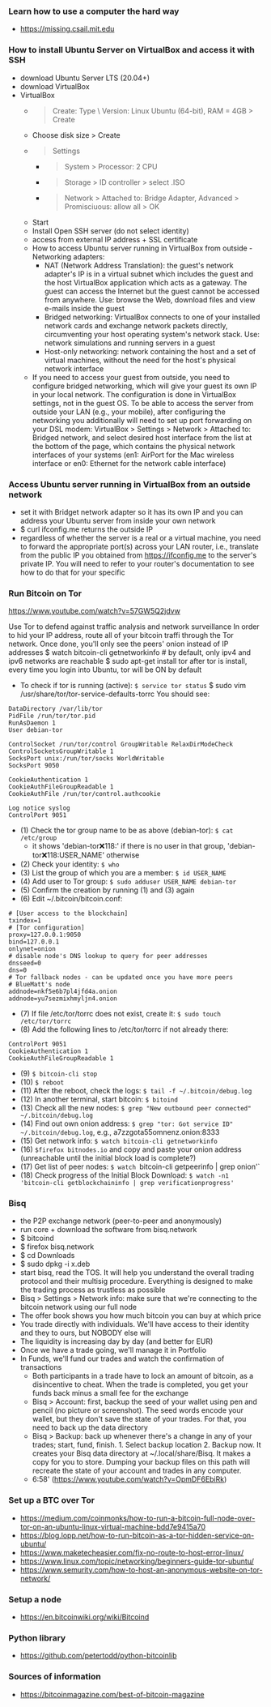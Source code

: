### Learn how to use a computer the hard way
- https://missing.csail.mit.edu

### How to install Ubuntu Server on VirtualBox and access it with SSH
- download Ubuntu Server LTS (20.04+)
- download VirtualBox
- VirtualBox
  - > Create: Type \ Version: Linux Ubuntu (64-bit), RAM = 4GB > Create
  - Choose disk size > Create
  - > Settings
    - > System > Processor: 2 CPU
    - > Storage > ID controller > select .ISO
    - > Network > Attached to: Bridge Adapter, Advanced > Promisciuous: allow all > OK
  - Start
  - Install Open SSH server (do not select identity)
  - access from external IP address + SSL certificate
  - How to access Ubuntu server running in VirtualBox from outside - Networking adapters:
    - NAT (Network Address Translation): the guest's network adapter's IP is in a virtual subnet which includes the guest and the host VirtualBox application which acts as a gateway. The guest can access the Internet but the guest cannot be accessed from anywhere. Use: browse the Web, download files and view e-mails inside the guest
    - Bridged networking: VirtualBox connects to one of your installed network cards and exchange network packets directly, circumventing your host operating system's network stack. Use: network simulations and running servers in a guest
    - Host-only networking: network containing the host and a set of virtual machines, without the need for the host's physical network interface
  - If you need to access your guest from outside, you need to configure bridged networking, which will give your guest its own IP in your local network. The configuration is done in VirtualBox settings, not in the guest OS. To be able to access the server from outside your LAN (e.g., your mobile), after configuring the networking you additionally will need to set up port forwarding on your DSL modem: VirtualBox > Settings > Network > Attached to: Bridged network, and select desired host interface from the list at the bottom of the page, which contains the physical network interfaces of your systems (en1: AirPort for the Mac wireless interface or en0: Ethernet for the network cable interface)
  
### Access Ubuntu server running in VirtualBox from an outside network
- set it with Bridget network adapter so it has its own IP and you can address your Ubuntu server from inside your own network
- $ curl ifconfig.me returns the outside IP
- regardless of whether the server is a real or a virtual machine, you need to forward the appropriate port(s) across your LAN router, i.e., translate from the public IP you obtained from https://ifconfig.me to the server's private IP. You will need to refer to your router's documentation to see how to do that for your specific 
  
    
    
### Run Bitcoin on Tor
https://www.youtube.com/watch?v=57GW5Q2jdvw

Use Tor to defend against traffic analysis and network surveillance
In order to hid your IP address, route all of your bitcoin traffi through the Tor network.
Once done, you'll only see the peers' onion instead of IP addresses
$ watch bitcoin-cli getnetworkinfo # by default, only ipv4 and ipv6 networks are reachable
$ sudo apt-get install tor
after tor is install, every time you login into Ubuntu, tor will be ON by default
- To check if tor is running (active): `$ service tor status`
$ sudo vim /usr/share/tor/tor-service-defaults-torrc
You should see:
```
DataDirectory /var/lib/tor
PidFile /run/tor/tor.pid
RunAsDaemon 1
User debian-tor

ControlSocket /run/tor/control GroupWritable RelaxDirModeCheck
ControlSocketsGroupWritable 1
SocksPort unix:/run/tor/socks WorldWritable
SocksPort 9050

CookieAuthentication 1
CookieAuthFileGroupReadable 1
CookieAuthFile /run/tor/control.authcookie

Log notice syslog
ControlPort 9051
```

- (1) Check the tor group name to be as above (debian-tor): `$ cat /etc/group`
  - it shows 'debian-tor:x:118:' if there is no user in that group, 'debian-tor:x:118:USER_NAME' otherwise
- (2) Check your identity: `$ who`
- (3) List the group of which you are a member: `$ id USER_NAME`
- (4) Add user to Tor group: `$ sudo adduser USER_NAME debian-tor`
- (5) Confirm the creation by running (1) and (3) again
- (6) Edit ~/.bitcoin/bitcoin.conf:
```
# [User access to the blockchain]
txindex=1
# [Tor configuration]
proxy=127.0.0.1:9050
bind=127.0.0.1
onlynet=onion
# disable node's DNS lookup to query for peer addresses
dnsseed=0
dns=0
# Tor fallback nodes - can be updated once you have more peers
# BlueMatt's node
addnode=nkf5e6b7pl4jfd4a.onion
addnode=yu7sezmixhmyljn4.onion
```
- (7) If file /etc/tor/torrc does not exist, create it: `$ sudo touch /etc/tor/torrc`
- (8) Add the following lines to /etc/tor/torrc if not already there:
```
ControlPort 9051
CookieAuthentication 1
CookieAuthFileGroupReadable 1
```
- (9) ```$ bitcoin-cli stop```
- (10) ```$ reboot```
- (11) After the reboot, check the logs: ```$ tail -f ~/.bitcoin/debug.log```
- (12) In another terminal, start bitcoin: ```$ bitoind```
- (13) Check all the new nodes: ```$ grep "New outbound peer connected" ~/.bitcoin/debug.log```
- (14) Find out own onion address: ```$ grep "tor: Got service ID" ~/.bitcoin/debug.log```, e.g., a7zzgota55omnenz.onion:8333
- (15) Get network info: ```$ watch bitcoin-cli getnetworkinfo```
- (16) ```$firefox bitnodes.io``` and copy and paste your onion address (unreachable until the initial block load is complete?)
- (17) Get list of peer nodes: `$ watch `bitcoin-cli getpeerinfo | grep onion'`
- (18) Check progress of the Initial Block Download: `$ watch -n1 'bitcoin-cli getblockchaininfo | grep verificationprogress'`

### Bisq
- the P2P exchange network (peer-to-peer and anonymously)
- run core + download the software from bisq.network
- $ bitcoind
- $ firefox bisq.network
- $ cd Downloads
- $ sudo dpkg -i x.deb
- start bisq, read the TOS. It will help you understand the overall trading protocol and their multisig procedure. Everything is designed to make the trading process as trustless as possible
- Bisq > Settings > Network info: make sure that we're connecting to the bitcoin network using our full node
- The offer book shows you how much bitcoin you can buy at which price
- You trade directly with individuals. We'll have access to their identity and they to ours, but NOBODY else will
- The liquidity is increasing day by day (and better for EUR)
- Once we have a trade going, we'll manage it in Portfolio
- In Funds, we'll fund our trades and watch the confirmation of transactions
  - Both participants in a trade have to lock an amount of bitcoin, as a disincentive to cheat. When the trade is completed, you get your funds back minus a small fee for the exchange
  - Bisq > Account: first, backup the seed of your wallet using pen and pencil
  (no picture or screenshot). The seed words encode your wallet, but they don't save the state of your trades. For that, you need to back up the data directory
  - Bisq > Backup: back up whenever there's a change in any of your trades; start, fund, finish. 1. Select backup location 2. Backup now. It creates your Bisq data directory at ~/.local/share/Bisq. It makes a copy for you to store. Dumping your backup files on this path will recreate the state of your account and trades in any computer.
  - 6:58' (https://www.youtube.com/watch?v=OpmDF6EbiRk)

### Set up a BTC over Tor
- https://medium.com/coinmonks/how-to-run-a-bitcoin-full-node-over-tor-on-an-ubuntu-linux-virtual-machine-bdd7e9415a70
- https://blog.lopp.net/how-to-run-bitcoin-as-a-tor-hidden-service-on-ubuntu/
- https://www.maketecheasier.com/fix-no-route-to-host-error-linux/
- https://www.linux.com/topic/networking/beginners-guide-tor-ubuntu/
- https://www.semurity.com/how-to-host-an-anonymous-website-on-tor-network/


### Setup a node
- https://en.bitcoinwiki.org/wiki/Bitcoind


### Python library
- https://github.com/petertodd/python-bitcoinlib

### Sources of information
- https://bitcoinmagazine.com/best-of-bitcoin-magazine
